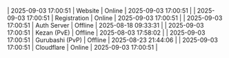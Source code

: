 | 2025-09-03 17:00:51 | Website | Online | 2025-09-03 17:00:51 |
| 2025-09-03 17:00:51 | Registration | Online | 2025-09-03 17:00:51 |
| 2025-09-03 17:00:51 | Auth Server | Offline | 2025-08-18 09:33:31 |
| 2025-09-03 17:00:51 | Kezan (PvE) | Offline | 2025-08-03 17:58:02 |
| 2025-09-03 17:00:51 | Gurubashi (PvP) | Offline | 2025-08-23 21:44:06 |
| 2025-09-03 17:00:51 | Cloudflare | Online | 2025-09-03 17:00:51 |
